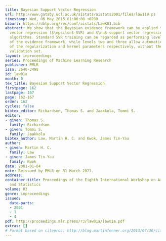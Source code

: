 ```yaml
---
title: Bayesian Support Vector Regression
url: http://www.gatsby.ucl.ac.uk/aistats/aistats2001/files/law119.ps
timestamp: Wed, 06 May 2015 01:00:00 +0200
biburl: https://dblp.org/rec/conf/aistats/LawK01.bib
abstract: We show that the Bayesian evidence framework can be applied to both $\epsilon$-support
  vector regression ($\epsilon$-SVR) and $\nu$-support vector regression ($\nu$-SVR)
  algorithms. Standard SVR training can be regarded as performing level one inference
  of the evidence framework, while levels two and three allow automatic adjustments
  of the regularization and kernel parameters respectively, without the need of a
  validation set.
layout: inproceedings
series: Proceedings of Machine Learning Research
publisher: PMLR
issn: 2640-3498
id: law01a
month: 0
tex_title: Bayesian Support Vector Regression
firstpage: 162
lastpage: 167
page: 162-167
order: 162
cycles: false
bibtex_editor: Richardson, Thomas S. and Jaakkola, Tommi S.
editor:
- given: Thomas S.
  family: Richardson
- given: Tommi S.
  family: Jaakkola
bibtex_author: Law, Martin H. C. and Kwok, James Tin-Yau
author:
- given: Martin H. C.
  family: Law
- given: James Tin-Yau
  family: Kwok
date: 2001-01-04
note: Reissued by PMLR on 31 March 2021.
address:
container-title: Proceedings of the Eighth International Workshop on Artificial Intelligence
  and Statistics
volume: R3
genre: inproceedings
issued:
  date-parts:
  - 2001
  - 1
  - 4
pdf: http://proceedings.mlr.press/r3/law01a/law01a.pdf
extras: []
# Format based on citeproc: http://blog.martinfenner.org/2013/07/30/citeproc-yaml-for-bibliographies/
---
```

